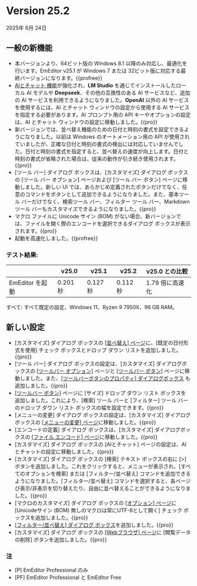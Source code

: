 # Version 25.2

2025年 6月 24日

## 一般の新機能

- 本バージョンより、64ビット版の Windows 8.1 以降のみ対応し、最適化を行います。EmEditor v25.1 が Windows 7 または 32ビット版に対応する最終バージョンになります。{{profree}}
- [AIとチャット 機能](../howto/plugin/plugin_chat_with_ai)が強化され、**LM Studio** を通じてインストールしたローカル AI モデルや **Deepseek**、その他の互換性のある AI サービスなど、追加の AI サービスを利用できるようになりました。**OpenAI** 以外の AI サービスを使用するには、AI とチャット ウィンドウの設定から使用する AI サービスを指定する必要があります。AI プロンプト用の API キーやオプションの設定は、AI とチャット ウィンドウの設定に移動しました。{{pro}}
- 新バージョンでは、並べ替え機能のための日付と時刻の書式を設定できるようになりました。以前は Windows のオートメーション用の API が使用されていましたが、正確な日付と時刻の書式の検出には対応していませんでした。日付と時刻の書式を指定すると、並べ替えの速度が向上します。日付と時刻の書式が省略された場合は、従来の動作が引き続き使用されます。{{pro}}
- \[ツール バー\] ダイアログ ボックスは、\[カスタマイズ\] ダイアログ ボックスの \[ツール バー オプション\] ページおよび [ツール バー ボタン] ページに移動しました。新しい UI では、あらかじめ定義されたボタンだけでなく、任意のコマンドをボタンとして追加できるようになりました。また、基本ツール バーだけでなく、検索ツール バー、フィルター ツール バー、Markdown ツール バーもカスタマイズできるようになりました。{{pro}}
- マクロ ファイルに Unicode サイン (BOM) がない場合、新バージョンでは、ファイルを開く際のエンコードを選択できるダイアログ ボックスが表示されます。{{pro}}
- 起動を高速化しました。{{profree}}

### テスト結果:

|  | v25.0 | v25.1 | v25.2 | v25.0 との比較 |
| --- | --- | --- | --- | --- |
| EmEditor を起動 | 0.201 秒 | 0.127 秒 | 0.112 秒 | 1.79 倍に高速化 |

すべて: すべて既定の設定、Windows 11、Ryzen 9 7950X、96 GB RAM。

## 新しい設定

- [カスタマイズ] ダイアログ ボックスの [\[並べ替え\] ページ](../dlg/customize/sort/index)に、[既定の日付形式を使用] チェック ボックスとドロップ ダウン リストを追加しました。{{pro}}
- [ツール バー] ダイアログ ボックスの設定は、[カスタマイズ] ダイアログボックスの [\[ツールバー オプション\]](../dlg/customize/toolbar_options/index) ページと [\[ツールバー ボタン\]](../dlg/customize/toolbar_buttons/index) ページに移動しました。また、[\[ツールバーボタンのプロパティ\] ダイアログボックス](../dlg/customize/toolbar_buttons/properties/index) も追加しました。{{pro}}
- [\[ツールバー ボタン\]](../dlg/customize/toolbar_buttons/index) ページに [サイズ] ドロップ ダウン リスト ボックスを追加しました。これにより、[検索] ツール バーと [フィルター] ツール バーのドロップ ダウン リスト ボックスの幅を設定できます。{{pro}}
- [メニューの変更] ダイアログ ボックスの設定は、[カスタマイズ] ダイアログボックスの [\[メニューの変更\] ページ](../dlg/customize/menus/index)に移動しました。{{pro}}
- [エンコードの定義] ダイアログ ボックスは、[カスタマイズ] ダイアログボックスの [\[ファイル エンコード\] ページ](../dlg/customize/encodings/index)に移動しました。{{pro}}
- [カスタマイズ] ダイアログ ボックスの [AIとチャット] ページの設定は、AIとチャットの設定に移動しました。{{pro}}
- [カスタマイズ] ダイアログ ボックスの [検索] テキスト ボックスの右に [>] ボタンを追加しました。これをクリックすると、メニューが表示され、[すべてのオプションを検索] または [フィルター/並べ替え] コマンドを追加できるようになりました。[フィルター/並べ替え] コマンドを選択すると、各ページび表示/非表示を切り替えたり、自由に並べ替えることができるようになりました。{{pro}}
- [マクロのカスタマイズ] ダイアログ ボックスの [\[オプション\] ページ](../dlg/macro_customize/options/index)に [Unicodeサイン (BOM) 無しのマクロは常にUTF-8として開く] チェック ボックスを追加しました。{{pro}}
- [\[フィルター/並べ替え\] ダイアログ ボックス](../dlg/filter_propsheet/index)を追加しました。{{pro}}
- [カスタマイズ] ダイアログ ボックスの [\[Webブラウザ\] ページ](../dlg/customize/web/index)に \[閲覧データの削除\] ボタンを追加しました。{{pro}}

### 注

- \[P\] EmEditor Professional のみ
- \[PF\] EmEditor Professional と EmEditor Free
